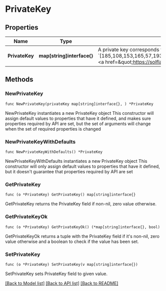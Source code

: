 # PrivateKey

## Properties

Name | Type | Description | Notes
------------ | ------------- | ------------- | -------------
**PrivateKey** | **map[string]interface{}** | A private key corresponds to exactly one public key address. A private key can be used to move assets out of the wallet and sign transaction with the corresponding public key.  A private key is an array of integers (e.g.,   &#x60;[185,108,153,165,57,193,166,167,58,148,133,121,92,252,242,13,233,246,35,103,185,20,27,56,111,169,12,50,50,36,83,156,173,195,143,75,135,78,204,129,217,231,58,129,69,180,185,86,119,43,200,193,94,112,31,135,68,128,207,26,85,150,68,181]&#x60;).  &lt;a href&#x3D;\&quot;https://solflare.com\&quot; target&#x3D;\&quot;_blank\&quot;&gt;Solflare&lt;/a&gt; is a popular wallet interface on Solana that allows you to export your private key in this format. | 

## Methods

### NewPrivateKey

`func NewPrivateKey(privateKey map[string]interface{}, ) *PrivateKey`

NewPrivateKey instantiates a new PrivateKey object
This constructor will assign default values to properties that have it defined,
and makes sure properties required by API are set, but the set of arguments
will change when the set of required properties is changed

### NewPrivateKeyWithDefaults

`func NewPrivateKeyWithDefaults() *PrivateKey`

NewPrivateKeyWithDefaults instantiates a new PrivateKey object
This constructor will only assign default values to properties that have it defined,
but it doesn't guarantee that properties required by API are set

### GetPrivateKey

`func (o *PrivateKey) GetPrivateKey() map[string]interface{}`

GetPrivateKey returns the PrivateKey field if non-nil, zero value otherwise.

### GetPrivateKeyOk

`func (o *PrivateKey) GetPrivateKeyOk() (*map[string]interface{}, bool)`

GetPrivateKeyOk returns a tuple with the PrivateKey field if it's non-nil, zero value otherwise
and a boolean to check if the value has been set.

### SetPrivateKey

`func (o *PrivateKey) SetPrivateKey(v map[string]interface{})`

SetPrivateKey sets PrivateKey field to given value.



[[Back to Model list]](../README.md#documentation-for-models) [[Back to API list]](../README.md#documentation-for-api-endpoints) [[Back to README]](../README.md)


